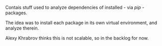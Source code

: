 Contais stuff used to analyze dependencies of installed - via _pip_ - packages. 

The idea was to install each package in its own virtual environment, and analyze therein.

Alexy Khrabrov thinks this is not scalable, so in the backlog for now.